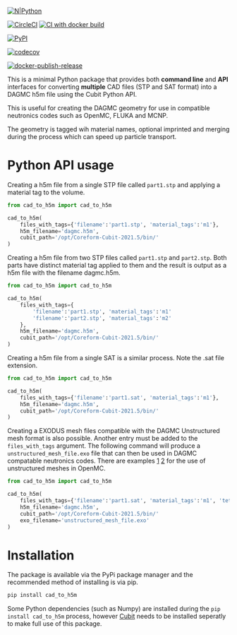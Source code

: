 [![N|Python](https://www.python.org/static/community_logos/python-powered-w-100x40.png)](https://www.python.org)

[![CircleCI](https://circleci.com/gh/fusion-energy/cad_to_h5m/tree/main.svg?style=svg)](https://circleci.com/gh/fusion-energy/cad_to_h5m/tree/main) [![CI with docker build](https://github.com/fusion-energy/cad_to_h5m/actions/workflows/ci_with_docker_build.yml/badge.svg)](https://github.com/fusion-energy/cad_to_h5m/actions/workflows/ci_with_docker_build.yml)

[![PyPI](https://img.shields.io/pypi/v/cad-to-h5m?color=brightgreen&label=pypi&logo=grebrightgreenen&logoColor=green)](https://pypi.org/project/cad-to-h5m/)

[![codecov](https://codecov.io/gh/fusion-energy/cad_to_h5m/branch/main/graph/badge.svg)](https://codecov.io/gh/fusion-energy/cad_to_h5m)

[![docker-publish-release](https://github.com/fusion-energy/cad_to_h5m/actions/workflows/docker_publish.yml/badge.svg)](https://github.com/fusion-energy/cad_to_h5m/actions/workflows/docker_publish.yml)

This is a minimal Python package that provides both **command line** and
**API** interfaces for converting **multiple** CAD files (STP and SAT format)
into a DAGMC h5m file using the Cubit Python API.

This is useful for creating the DAGMC geometry for use in compatible neutronics
codes such as OpenMC, FLUKA and MCNP.

The geometry is tagged wih material names, optional imprinted and merging
during the process which can speed up particle transport.

<!-- 
# Command line usage

Perhaps the most common use of this program is to convert a STP file into
DAGMC geometry.
```bash
cad-to-h5m -i part1.stp -o dagmc.h5m -t mat:1 -c /opt/Coreform-Cubit-2021.5/bin/
```

- the ```-i``` or ```--input``` argument specifies the input CAD filename(s)
- the ```-o``` or ```--output``` argument specifies the output h5m filename
- the ```-t``` or ```--tags``` argument specifies the tags to apply to the CAD volumes.
- the ```-c``` or ```--cubit``` argument specifies the path to the Cubit python3 folder
- the ```-v``` or ```--verbose``` argument enables (true) or disables (false) the printing of additional details

Multiple STP or SAT files can also be combined and converted into a DAGMC
geometry. This example combines two STP files into a single geometry with
seperate material tags for each STP file and saves the result as a h5m file.

```bash
cad-to-h5m -i part1.stp part2.stp -o dagmc.h5m -t mat:1 mat:2 -c /opt/Coreform-Cubit-2021.5/bin/
```

It is also possible to convert .sat files in the following way.

```bash
cad-to-h5m -i part1.sat -o dagmc.h5m -t mat:1 -c /opt/Coreform-Cubit-2021.5/bin/
``` -->

# Python API usage

Creating a h5m file from a single STP file called ```part1.stp``` and applying
a material tag to the volume.

```python
from cad_to_h5m import cad_to_h5m

cad_to_h5m(
    files_with_tags={'filename':'part1.stp', 'material_tags':'m1'},
    h5m_filename='dagmc.h5m',
    cubit_path='/opt/Coreform-Cubit-2021.5/bin/'
)
```

Creating a h5m file from two STP files called ```part1.stp``` and ```part2.stp```.
Both parts have distinct material tag applied to them and the result is output
as a h5m file with the filename dagmc.h5m.

```python
from cad_to_h5m import cad_to_h5m

cad_to_h5m(
    files_with_tags={
        'filename':'part1.stp', 'material_tags':'m1'
        'filename':'part2.stp', 'material_tags':'m2'
    },
    h5m_filename='dagmc.h5m',
    cubit_path='/opt/Coreform-Cubit-2021.5/bin/'
)
```

Creating a h5m file from a single SAT is a similar process. Note the .sat file
extension.

```python
from cad_to_h5m import cad_to_h5m

cad_to_h5m(
    files_with_tags={'filename':'part1.sat', 'material_tags':'m1'},
    h5m_filename='dagmc.h5m',
    cubit_path='/opt/Coreform-Cubit-2021.5/bin/'
)
```

Creating a EXODUS mesh files compatible with the DAGMC Unstructured  mesh format
is also possible. Another entry must be added to the ```files_with_tags```
argument. The following command will produce a ```unstructured_mesh_file.exo```
file that can then be used in DAGMC compatable neutronics codes. There are examples
[1](https://docs.openmc.org/en/latest/examples/unstructured-mesh-part-i.html)
[2](https://docs.openmc.org/en/latest/examples/unstructured-mesh-part-ii.html) 
for the use of unstructured meshes in OpenMC.

```python
from cad_to_h5m import cad_to_h5m

cad_to_h5m(
    files_with_tags={'filename':'part1.sat', 'material_tags':'m1', 'tet_mesh': 'size 0.5'},
    h5m_filename='dagmc.h5m',
    cubit_path='/opt/Coreform-Cubit-2021.5/bin/'
    exo_filename='unstructured_mesh_file.exo'
)
```

# Installation

The package is available via the PyPi package manager and the recommended
method of installing is via pip.
```bash
pip install cad_to_h5m
```

Some Python dependencies (such as Numpy) are installed during the ```pip install cad_to_h5m``` process, however [Cubit](https://coreform.com/products/coreform-cubit/) needs
to be installed seperatly to make full use of this package.
